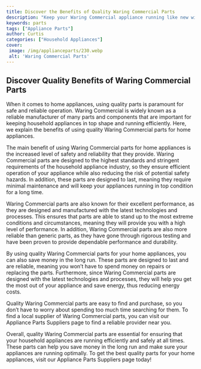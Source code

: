 ```yaml
---
title: Discover the Benefits of Quality Waring Commercial Parts
description: "Keep your Waring Commercial appliance running like new with quality parts that are both durable and affordable Find out how to get the best performance out of your appliance and the benefits of using quality Waring Commercial parts"
keywords: parts
tags: ["Appliance Parts"]
author: Curtis
categories: ["Household Appliances"]
cover: 
 image: /img/applianceparts/230.webp
 alt: 'Waring Commercial Parts'
---
```

## Discover Quality Benefits of Waring Commercial Parts

When it comes to home appliances, using quality parts is paramount for safe and reliable operation. Waring Commercial is widely known as a reliable manufacturer of many parts and components that are important for keeping household appliances in top shape and running efficiently. Here, we explain the benefits of using quality Waring Commercial parts for home appliances. 

The main benefit of using Waring Commercial parts for home appliances is the increased level of safety and reliability that they provide. Waring Commercial parts are designed to the highest standards and stringent requirements of the household appliance industry, so they ensure efficient operation of your appliance while also reducing the risk of potential safety hazards. In addition, these parts are designed to last, meaning they require minimal maintenance and will keep your appliances running in top condition for a long time. 

Waring Commercial parts are also known for their excellent performance, as they are designed and manufactured with the latest technologies and processes. This ensures that parts are able to stand up to the most extreme conditions and circumstances, meaning they will provide you with a high level of performance. In addition, Waring Commercial parts are also more reliable than generic parts, as they have gone through rigorous testing and have been proven to provide dependable performance and durability. 

By using quality Waring Commercial parts for your home appliances, you can also save money in the long run. These parts are designed to last and are reliable, meaning you won’t have to spend money on repairs or replacing the parts. Furthermore, since Waring Commercial parts are designed with the latest technologies and processes, they will help you get the most out of your appliance and save energy, thus reducing energy costs. 

Quality Waring Commercial parts are easy to find and purchase, so you don’t have to worry about spending too much time searching for them. To find a local supplier of Waring Commercial parts, you can visit our Appliance Parts Suppliers page to find a reliable provider near you. 

Overall, quality Waring Commercial parts are essential for ensuring that your household appliances are running efficiently and safely at all times. These parts can help you save money in the long run and make sure your appliances are running optimally. To get the best quality parts for your home appliances, visit our Appliance Parts Suppliers page today!
